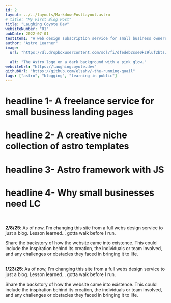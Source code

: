 ```yaml
---
id: 2
layout: ../../layouts/MarkdownPostLayout.astro
# title: "My First Blog Post"
title: "Laughing Coyote Dev"
websiteNumber: "01"
pubDate: 2022-07-01
testItem1: "A web design subscription service for small business owners and creatives"
author: "Astro Learner"
image:
  url: "https://dl.dropboxusercontent.com/scl/fi/dfedeb2sse0kz9luf2bts/1-27-25.png?rlkey=ugsy1jw6r2k2d20va1q2vhq5t&st=2bux3qyo&dl=0"

  alt: "The Astro logo on a dark background with a pink glow."
websiteUrl: "https://laughingcoyote.dev"
githubUrl: "https://github.com/elsahv/-the-running-quail"
tags: ["astro", "blogging", "learning in public"]
---
```


# **headline 1-** A freelance service for small business landing pages

# **headline 2-** A creative niche collection of astro templates

# **headline 3-** Astro framework with JS

# **headline 4-** Why small businesses need LC

<br>

**2/8/25**: As of now, I'm changing this site from a full webs design service to just a blog. Lesson learned... gotta walk before I run.

Share the backstory of how the website came into existence. This could include the inspiration behind its creation, the individuals or team involved, and any challenges or obstacles they faced in bringing it to life.
<br><br>

**1/23/25**: As of now, I'm changing this site from a full webs design service to just a blog. Lesson learned... gotta walk before I run.

Share the backstory of how the website came into existence. This could include the inspiration behind its creation, the individuals or team involved, and any challenges or obstacles they faced in bringing it to life.
